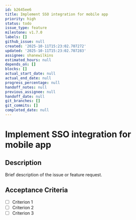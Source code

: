 ```yaml
---
id: b2645ee6
title: Implement SSO integration for mobile app
priority: high
status: todo
issue_type: feature
milestone: v1.7.0
labels: []
github_issue: null
created: '2025-10-11T15:23:02.707272'
updated: '2025-10-11T15:23:02.707283'
assignee: shanewilkins
estimated_hours: null
depends_on: []
blocks: []
actual_start_date: null
actual_end_date: null
progress_percentage: null
handoff_notes: null
previous_assignee: null
handoff_date: null
git_branches: []
git_commits: []
completed_date: null
---
```


# Implement SSO integration for mobile app

## Description

Brief description of the issue or feature request.

## Acceptance Criteria

- [ ] Criterion 1
- [ ] Criterion 2
- [ ] Criterion 3